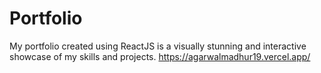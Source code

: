 # Portfolio
 My portfolio created using ReactJS is a visually stunning and interactive showcase of my skills and projects. 
 https://agarwalmadhur19.vercel.app/
